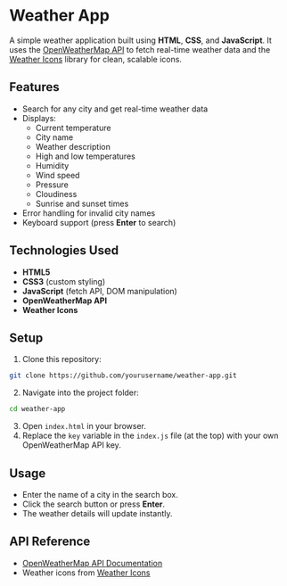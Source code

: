 # Weather App

A simple weather application built using **HTML**, **CSS**, and **JavaScript**. It uses the [OpenWeatherMap API](https://openweathermap.org/api) to fetch real-time weather data and the [Weather Icons](https://erikflowers.github.io/weather-icons/) library for clean, scalable icons.

## Features
- Search for any city and get real-time weather data
- Displays:
  - Current temperature
  - City name
  - Weather description
  - High and low temperatures
  - Humidity
  - Wind speed
  - Pressure
  - Cloudiness
  - Sunrise and sunset times
- Error handling for invalid city names
- Keyboard support (press **Enter** to search)

## Technologies Used
- **HTML5**
- **CSS3** (custom styling)
- **JavaScript** (fetch API, DOM manipulation)
- **OpenWeatherMap API**
- **Weather Icons**

## Setup
1. Clone this repository:
```bash
git clone https://github.com/yourusername/weather-app.git
```
2. Navigate into the project folder:
```bash
cd weather-app
```
3. Open `index.html` in your browser.
4. Replace the `key` variable in the `index.js` file (at the top) with your own OpenWeatherMap API key.

## Usage
- Enter the name of a city in the search box.
- Click the search button or press **Enter**.
- The weather details will update instantly.

## API Reference
- [OpenWeatherMap API Documentation](https://openweathermap.org/current)
- Weather icons from [Weather Icons](https://erikflowers.github.io/weather-icons/)
